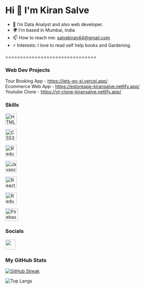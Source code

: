 Hi 👋 I'm Kiran Salve
===============================

- 🌱 I’m Data Analyst and also web developer.
- 🌍 I'm based in Mumbai, India
- 📫 How to reach me: salvekiran44@gmail.com
- ⚡ Interests: I love to read self help books and Gardening.

===============================
### Web Dev Projects

Tour Booking App - https://lets-go-xi.vercel.app/ <br />
Ecommerce Web App - https://estoreapp-kiransalve.netlify.app/ <br />
Youtube Clone - https://yt-clone-kiransalve.netlify.app/ <br />


### Skills

<p align="left">

   <a href="https://developer.mozilla.org/en-US/docs/Glossary/HTML5" target="_blank" rel="noreferrer"><img src="https://raw.githubusercontent.com/danielcranney/readme-generator/main/public/icons/skills/html5-colored.svg" width="36" height="36" alt="HTML5" /></a>

   <a href="https://www.w3.org/TR/CSS/#css" target="_blank" rel="noreferrer"><img src="https://raw.githubusercontent.com/danielcranney/readme-generator/main/public/icons/skills/css3-colored.svg" width="36" height="36" alt="CSS3" /></a>

<a href="https://redux.js.org/" target="_blank" rel="noreferrer"><img src="https://raw.githubusercontent.com/danielcranney/readme-generator/main/public/icons/skills/python-colored.svg" width="36" height="36" alt="Redux" /></a>

   <a href="https://developer.mozilla.org/en-US/docs/Web/JavaScript" target="_blank" rel="noreferrer"><img src="https://raw.githubusercontent.com/danielcranney/readme-generator/main/public/icons/skills/javascript-colored.svg" width="36" height="36" alt="Javascript" /></a>

   <a href="https://reactjs.org/" target="_blank" rel="noreferrer"><img src="https://raw.githubusercontent.com/danielcranney/readme-generator/main/public/icons/skills/react-colored.svg" width="36" height="36" alt="React" /></a>  

   <a href="https://redux.js.org/" target="_blank" rel="noreferrer"><img src="https://raw.githubusercontent.com/danielcranney/readme-generator/main/public/icons/skills/redux-colored.svg" width="36" height="36" alt="Redux" /></a>

   <a href="https://firebase.google.com/" target="_blank" rel="noreferrer"><img src="https://raw.githubusercontent.com/danielcranney/readme-generator/main/public/icons/skills/firebase-colored.svg" width="40" height="40" alt="Firebase" /></a>

### Socials

<p align="left"> 
   <a href="https://www.linkedin.com/in/kiran-salve-656995188" target="_blank" rel="noreferrer"><img src="https://raw.githubusercontent.com/danielcranney/readme-generator/main/public/icons/socials/linkedin.svg" width="32" height="32" /></a>  
</p>

### My GitHub Stats

[![GitHub Streak](http://github-readme-streak-stats.herokuapp.com?user=kiransalve)](https://git.io/streak-stats)


![Top Langs](https://github-readme-stats.vercel.app/api/top-langs/?username=kiransalve&layout=compact&theme=vision-friendly-dark)
